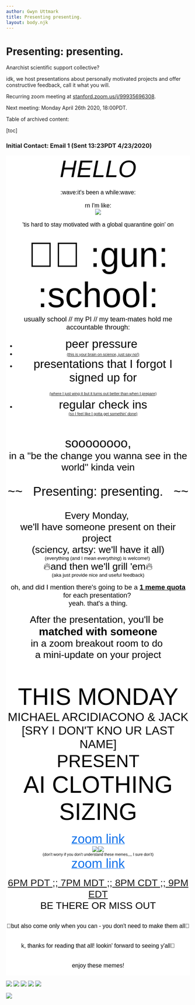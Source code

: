 ```yaml
---
author: Gwyn Uttmark
title: Presenting presenting.
layout: body.njk
---
```

# Presenting: presenting.

Anarchist scientific support collective? 

idk, we host presentations about personally motivated projects and offer constructive feedback, call it what you will.

Recurring zoom meeting at [stanford.zoom.us/j/99935696308](https://stanford.zoom.us/j/99935696308).

Next meeting: Monday April 26th 2020, 18:00PDT.

Table of archived content:

[toc]

### Initial Contact: Email 1 (Sent 13:23PDT 4/23/2020)

<div class="outlined-block">
<!-- EMAIL 1 -->
<div style="text-align:center;font-family:Calibri,Arial,Helvetica,sans-serif;font-size:12pt;color:rgb(0,0,0);background-color:rgb(255,255,255)">
<span style="font-size:48pt"><i>HELLO</i></span></div>
<div style="text-align:center;font-family:Calibri,Arial,Helvetica,sans-serif;font-size:12pt;color:rgb(0,0,0);background-color:rgb(255,255,255)">
<i><br>
</i></div>
<div style="text-align:center;font-family:Calibri,Arial,Helvetica,sans-serif;font-size:12pt;color:rgb(0,0,0);background-color:rgb(255,255,255)">
:wave:it's been a while:wave:
<div style="text-align:center;font-family:Calibri,Arial,Helvetica,sans-serif;font-size:12pt;color:rgb(0,0,0);background-color:rgb(255,255,255)">
<br>
</div>
<div style="text-align:center;font-family:Calibri,Arial,Helvetica,sans-serif;font-size:12pt;color:rgb(0,0,0);background-color:rgb(255,255,255)">
rn I'm like:</div>
<div style="text-align:center;font-family:Calibri,Arial,Helvetica,sans-serif;font-size:12pt;color:rgb(0,0,0);background-color:rgb(255,255,255)">
<img size="49162" style="max-width:100%;height:auto" src="./presenting/email1/monkey-image.png"><br>
</div>
<div style="text-align:center;font-family:Calibri,Arial,Helvetica,sans-serif;font-size:12pt;color:rgb(0,0,0);background-color:rgb(255,255,255)">
<br>
</div>
<div style="text-align:center;font-family:Calibri,Arial,Helvetica,sans-serif;font-size:12pt;color:rgb(0,0,0);background-color:rgb(255,255,255)">
'tis hard to stay motivated with a global quarantine goin' on</div>
<div style="text-align:center;font-family:Calibri,Arial,Helvetica,sans-serif;font-size:12pt;color:rgb(0,0,0);background-color:rgb(255,255,255)">
<br>
</div>
<div style="text-align:center;font-family:Calibri,Arial,Helvetica,sans-serif;font-size:12pt;color:rgb(0,0,0);background-color:rgb(255,255,255)">
<span style="font-size:72pt"> 
👩‍🔬 :gun: :school: 
</span><br>
</div>
<div style="text-align:center;font-family:Calibri,Arial,Helvetica,sans-serif;font-size:12pt;color:rgb(0,0,0);background-color:rgb(255,255,255)">
<span style="font-size:14pt">usually school // my PI // my team-mates hold me accountable through:</span></div>
<div style="text-align:center;background-color:rgb(255,255,255);color:rgb(0,0,0)">
<ul style="font-family:Calibri,Arial,Helvetica,sans-serif">
<li><span style="font-size:24pt">peer pressure&nbsp;<br>
</span></li><li><span style="font-size:8pt"><a href="https://www.youtube.com/watch?v=F0kCYP_iPtg" title="https://www.youtube.com/watch?v=F0kCYP_iPtg" target="_blank">(this is your brain on science, just
say no!)</a></span></li><li><span style="font-size:24pt">presentations that I forgot I signed up for
</span><span style="font-size:8pt"><a href="https://www.youtube.com/watch?v=_lebt-10Tq8" title="https://www.youtube.com/watch?v=_lebt-10Tq8" target="_blank"><br>
<span style="font-size:8pt">(where I just wing it but it turns out better than when I prepare)</span></a></span><span style="font-size:24pt"><br>
</span></li><li><span style="font-size:24pt">regular check ins</span><span style="font-size:8pt"><br>
<a href="https://www.youtube.com/watch?v=ovEghdXC4tE" title="https://www.youtube.com/watch?v=ovEghdXC4tE" target="_blank" >(so I feel like I gotta get somethin' done)<br>
</a></span></li></ul>
<div style="font-family:Calibri,Arial,Helvetica,sans-serif"><span style="font-size:26pt"><br>
</span></div>
<div style="font-family:Calibri,Arial,Helvetica,sans-serif"><span style="font-size:26pt">soooooooo,</span><br>
</div>
<div style="font-family:Calibri,Arial,Helvetica,sans-serif"><span style="font-size:20pt;color:rgb(0,0,0)">in a "be the change you wanna see in the world" kinda vein</span></div>
<div style="font-family:Calibri,Arial,Helvetica,sans-serif"><span style="font-size:20pt;color:rgb(0,0,0)"><br>
</span></div>
<div style="font-family:Calibri,Arial,Helvetica,sans-serif"><span style="font-size:26pt;color:rgb(0,0,0)">~~&nbsp; &nbsp;Presenting: presenting.&nbsp; &nbsp;~~</span></div>
<div style="font-family:Calibri,Arial,Helvetica,sans-serif"><span style="font-size:20pt;color:rgb(0,0,0)"><br>
</span></div>
<div><font face="Calibri, Arial, Helvetica, sans-serif"><span style="font-size:26.6667px">Every Monday,&nbsp;</span></font></div>
<div><font face="Calibri, Arial, Helvetica, sans-serif"><span style="font-size:26.6667px">we'll have someone present on their project&nbsp;</span></font></div>
<div><font face="Calibri, Arial, Helvetica, sans-serif"><span style="font-size:26.6667px">(sciency, artsy: we'll have it all)</span></font></div>
<div><font face="Calibri, Arial, Helvetica, sans-serif"><span style="font-size:10pt">(everything (and I mean
</span><span style="font-size:10pt"><i>everything</i></span><span style="font-size:10pt">) is
</span><span style="font-size:10pt">welcome!)&nbsp;</span></font></div>
<div><font face="Calibri, Arial, Helvetica, sans-serif"><span style="font-size:26.6667px">🔥and then we'll grill 'em🔥</span></font></div>
<div><font face="Calibri, Arial, Helvetica, sans-serif"><span style="font-size:10pt">(aka just
</span><span style="font-size:10pt">provide</span><span style="font-size:10pt">&nbsp;nice and useful feedback)</span></font></div>
<div><font face="Calibri, Arial, Helvetica, sans-serif"><span style="font-size:10pt"><br>
</span></font></div>
<div><font face="Calibri, Arial, Helvetica, sans-serif"><span style="font-size:14pt">oh, and did I mention there's going to be a
<b><u>1 meme quota</u></b> for each presentation?&nbsp;</span></font></div>
<div><font face="Calibri, Arial, Helvetica, sans-serif"><span style="font-size:14pt">yeah. that's a thing.</span></font></div>
<div><br>
</div>
<div style="font-family:Calibri,Arial,Helvetica,sans-serif"><span style="font-size:26.6667px">After the presentation,</span><span style="font-size:26.6667px">&nbsp;you'll be&nbsp;</span></div>
<div style="font-family:Calibri,Arial,Helvetica,sans-serif"><b style="font-family:inherit;font-size:22pt;font-style:inherit;font-variant-ligatures:inherit;font-variant-caps:inherit">matched with someone</b></div>
<div style="font-family:Calibri,Arial,Helvetica,sans-serif"><span style="font-size:26.6667px">in a zoom breakout room to do&nbsp;</span></div>
<div style="font-family:Calibri,Arial,Helvetica,sans-serif"><span style="font-size:26.6667px">a mini-update on your project</span></div>
<div style="font-family:Calibri,Arial,Helvetica,sans-serif"><span style="font-size:26.6667px"><br>
</span></div>
<div style="font-family:Calibri,Arial,Helvetica,sans-serif"><span style="font-size:26.6667px"><br>
</span></div>
<div style="font-family:Calibri,Arial,Helvetica,sans-serif"><span style="font-size:48pt">THIS MONDAY</span></div>
<div style="font-family:Calibri,Arial,Helvetica,sans-serif"><span style="font-size:24pt">MICHAEL ARCIDIACONO &amp; JACK [SRY I DON'T KNO UR LAST NAME]</span></div>
<div style="font-family:Calibri,Arial,Helvetica,sans-serif"><span style="font-size:36pt">PRESENT</span></div>
<div style="font-family:Calibri,Arial,Helvetica,sans-serif"><span style="font-size:48pt">AI C</span><span style="font-size:48pt">LOTHING SIZING</span><span style="font-size:26.6667px"><br>
</span></div>
<div style="font-family:Calibri,Arial,Helvetica,sans-serif"></div>
<div style="font-family:Calibri,Arial,Helvetica,sans-serif"><span style="font-size:26.6667px"><span style="box-sizing:border-box;background-image:initial;background-position:initial;background-size:initial;background-repeat:initial;background-origin:initial;background-clip:initial;font-family:&quot;Source Sans Pro&quot;,Arial,Helvetica,sans-serif;font-size:28pt;text-align:start"><a href="https://stanford.zoom.us/j/99935696308" id="m_2785813949778417874LPNoLP594118" style="color:rgb(14,113,235);background-color:rgb(255,255,255)" target="_blank" ></a><a href="https://stanford.zoom.us/j/99935696308" style="color:rgb(14,113,235);background-color:rgb(255,255,255)" target="_blank">
<div style="box-sizing:border-box;background-image:initial;background-position:initial;background-size:initial;background-repeat:initial;background-origin:initial;background-clip:initial;font-family:Calibri,Arial,Helvetica,sans-serif;font-size:16px;text-align:center;outline-width:0px!important">
<br>
</div>
</a>
<div style="box-sizing:border-box;background-image:initial;background-position:initial;background-size:initial;background-repeat:initial;background-origin:initial;background-clip:initial;font-family:Calibri,Arial,Helvetica,sans-serif;font-size:16px;text-align:center;outline-width:0px!important">
<span style="font-size:26.6667px"><span style="box-sizing:border-box;font-family:&quot;Source Sans Pro&quot;,Arial,Helvetica,sans-serif;font-size:28pt;text-align:start"><span style="box-sizing:border-box;background-image:initial;background-position:initial;background-size:initial;background-repeat:initial;background-origin:initial;background-clip:initial;font-size:26pt"><span style="box-sizing:border-box;background-image:initial;background-position:initial;background-size:initial;background-repeat:initial;background-origin:initial;background-clip:initial;font-size:26pt"><a href="https://stanford.zoom.us/j/99935696308" style="box-sizing:border-box;background:rgb(255,255,255);font-size:16px;color:rgb(14,113,235)" target="_blank"><span style="font-size:26pt">zoom link</span></a><br>
<img src="./presenting/email1/meme1.png"><img src="./presenting/email1/meme2.png">
</span></span></span></span></div>
<div style="box-sizing:border-box;background-image:initial;background-position:initial;background-size:initial;background-repeat:initial;background-origin:initial;background-clip:initial;font-family:Calibri,Arial,Helvetica,sans-serif;font-size:16px;text-align:center;outline-width:0px!important">
<span style="font-size:26.6667px"><span style="box-sizing:border-box;font-family:&quot;Source Sans Pro&quot;,Arial,Helvetica,sans-serif;font-size:28pt;text-align:start"><span style="box-sizing:border-box;background-image:initial;background-position:initial;background-size:initial;background-repeat:initial;background-origin:initial;background-clip:initial;font-size:26pt"><span style="box-sizing:border-box;background-image:initial;background-position:initial;background-size:initial;background-repeat:initial;background-origin:initial;background-clip:initial;font-size:8pt">(don't
worry if you don't understand these memes,,,, I sure don't)</span></span></span></span></div>
<a href="https://stanford.zoom.us/j/99935696308" style="box-sizing:border-box;background:rgb(255,255,255);font-size:16px;color:rgb(14,113,235)" target="_blank" ><span style="font-size:26pt">zoom link</span></a></div>
</span></span></div>
<div style="font-family:Calibri,Arial,Helvetica,sans-serif"><br>
</div>
<div style="font-family:Calibri,Arial,Helvetica,sans-serif"><span style="font-size:20pt"><a href="http://www.thetimezoneconverter.com/?t=6pm&tz=PDT%20(Pacific%20Daylight%20Time)" title="www.thetimezoneconverter.com/?t=6pm&amp;tz=PDT (Pacific Daylight Time)" target="_blank">6PM
PDT ;; 7PM MDT ;; 8PM CDT ;; 9PM EDT</a></span></div>
<div style="font-family:Calibri,Arial,Helvetica,sans-serif"><span style="font-size:20pt">BE THERE OR MISS OUT</span></div>
<div style="font-family:Calibri,Arial,Helvetica,sans-serif"><span style="font-size:20pt"><br>
</span></div>
<div style="font-family:Calibri,Arial,Helvetica,sans-serif">🙂but also come only when you can - you don't need to make them all🙂
</span></div>
<div style="font-family:Calibri,Arial,Helvetica,sans-serif"><br>
</div>
<div style="font-family:Calibri,Arial,Helvetica,sans-serif"><span><br>
</span></div>
<div style="font-family:Calibri,Arial,Helvetica,sans-serif"><span>k, thanks for reading that all! lookin' forward to seeing y'all🤗</span></div>
<div style="font-family:Calibri,Arial,Helvetica,sans-serif"><span><br>
</span></div>
<div style="font-family:Calibri,Arial,Helvetica,sans-serif"><br>
</div>
<div style="font-family:Calibri,Arial,Helvetica,sans-serif"><span>enjoy these memes!</span></div><br />
</div>

<div class="medium-images">

![](./presenting/email1/meme3.png)
![](./presenting/email1/meme4.png)
![](./presenting/email1/meme5.png)
![](./presenting/email1/meme6.jpg)
![](./presenting/email1/meme7.jpg)


</div>

![](./presenting/email1/meme8.png)


<!-- END OF EMAIL1 -->
</div>
